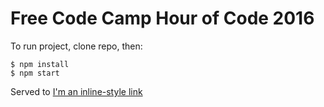 Free Code Camp Hour of Code 2016
=============

To run project, clone repo, then:

```
$ npm install
$ npm start
```

Served to [I'm an inline-style link](http://localhost:3000/)
